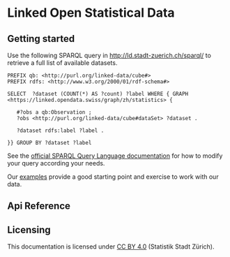 # Linked Open Statistical Data 

## Getting started
Use the following SPARQL query in http://ld.stadt-zuerich.ch/sparql/ to retrieve a full list of available datasets.

```SPARQL
PREFIX qb: <http://purl.org/linked-data/cube#>
PREFIX rdfs: <http://www.w3.org/2000/01/rdf-schema#>

SELECT  ?dataset (COUNT(*) AS ?count) ?label WHERE { GRAPH <https://linked.opendata.swiss/graph/zh/statistics> {

   #?obs a qb:Observation ;
   ?obs <http://purl.org/linked-data/cube#dataSet> ?dataset .

   ?dataset rdfs:label ?label .

}} GROUP BY ?dataset ?label
```
See the [official SPARQL Query Language documentation](https://www.w3.org/TR/2013/REC-sparql11-query-20130321/) for how to modify your query according your needs. 

Our [examples](https://github.com/statistikstadtzuerich/documentation/tree/master/examples) provide a good starting point and exercise to work with our data. 

## Api Reference

## Licensing

This documentation is licensed under [CC BY 4.0](https://creativecommons.org/licenses/by/4.0/) (Statistik Stadt Zürich). 
